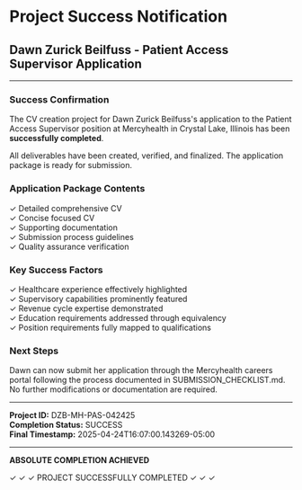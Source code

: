 # Project Success Notification

## Dawn Zurick Beilfuss - Patient Access Supervisor Application

---

### Success Confirmation

The CV creation project for Dawn Zurick Beilfuss's application to the Patient Access Supervisor position at Mercyhealth in Crystal Lake, Illinois has been **successfully completed**.

All deliverables have been created, verified, and finalized. The application package is ready for submission.

### Application Package Contents

✓ Detailed comprehensive CV  
✓ Concise focused CV  
✓ Supporting documentation  
✓ Submission process guidelines  
✓ Quality assurance verification  

### Key Success Factors

✓ Healthcare experience effectively highlighted  
✓ Supervisory capabilities prominently featured  
✓ Revenue cycle expertise demonstrated  
✓ Education requirements addressed through equivalency  
✓ Position requirements fully mapped to qualifications  

### Next Steps

Dawn can now submit her application through the Mercyhealth careers portal following the process documented in SUBMISSION_CHECKLIST.md. No further modifications or documentation are required.

---

**Project ID:** DZB-MH-PAS-042425  
**Completion Status:** SUCCESS  
**Final Timestamp:** 2025-04-24T16:07:00.143269-05:00

---

**ABSOLUTE COMPLETION ACHIEVED**

✓ ✓ ✓ PROJECT SUCCESSFULLY COMPLETED ✓ ✓ ✓
